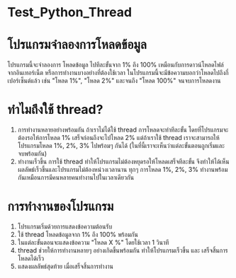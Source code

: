 # Test_Python_Thread

# โปรแกรมจำลองการโหลดข้อมูล

โปรแกรมนี้จะจำลองการ โหลดข้อมูล ไปทีละขั้นจาก 1% ถึง 100% เหมือนกับการดาวน์โหลดไฟล์จากอินเทอร์เน็ต หรือการทำงานบางอย่างที่ต้องใช้เวลา ในโปรแกรมนี้จะมีข้อความบอกว่าโหลดไปถึงกี่เปอร์เซ็นต์แล้ว เช่น "โหลด 1%", "โหลด 2%" และจนถึง "โหลด 100%" จนจบการโหลดงาน

# ทำไมถึงใช้ thread?

1. การทำงานหลายอย่างพร้อมกัน
ถ้าเราไม่ได้ใช้ thread การโหลดจะทำทีละขั้น โดยที่โปรแกรมจะต้องรอให้การโหลด 1% เสร็จก่อนถึงจะไปโหลด 2% แต่ถ้าเราใช้ thread เราจะสามารถให้โปรแกรมโหลด 1%, 2%, 3% ไปพร้อมๆ กันได้ (ในที่นี้เราจะเห็นว่าแต่ละขั้นตอนถูกเริ่มและจบพร้อมกัน)
2. ทำงานเร็วขึ้น
การใช้ thread ทำให้โปรแกรมไม่ต้องหยุดรอให้โหลดเสร็จทีละขั้น จึงทำให้ได้เห็นผลลัพธ์เร็วขึ้นและโปรแกรมไม่ต้องหน่วงเวลานาน
ทุกๆ การโหลด 1%, 2%, 3% ทำงานพร้อมกันเหมือนการมีคนหลายคนทำงานไปในเวลาเดียวกัน

# การทำงานของโปรแกรม

1. โปรแกรมเริ่มด้วยการแสดงข้อความต้อนรับ
2. ใช้ thread โหลดข้อมูลจาก 1% ถึง 100% พร้อมกัน
3. ในแต่ละขั้นตอนจะแสดงข้อความ "โหลด X %" โดยใช้เวลา 1 วินาที
4. thread ช่วยให้การทำงานหลายๆ อย่างเกิดขึ้นพร้อมกัน ทำให้โปรแกรมเร็วขึ้น และ เสร็จสิ้นการโหลดได้เร็ว
5. แสดงผลลัพธ์สุดท้าย เมื่อเสร็จสิ้นการทำงาน